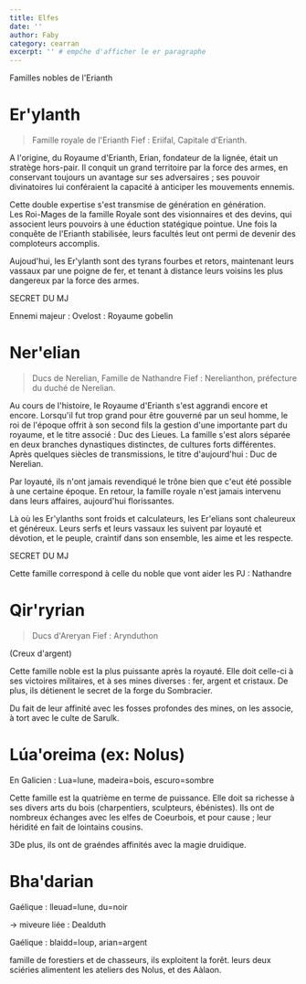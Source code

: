 ```yaml
---
title: Elfes
date: ''
author: Faby
category: cearran
excerpt: '' # empĉhe d'afficher le er paragraphe
---
```


Familles nobles de l'Erianth

# Er'ylanth

> Famille royale de l'Erianth
> Fief : Eriifal, Capitale d'Erianth.

A l'origine, du Royaume d'Erianth, Erian, fondateur de la lignée, était un stratège hors-pair. Il conquit un grand territoire par la force des armes, en conservant toujours un avantage sur ses adversaires ; ses pouvoir divinatoires lui conféraient la capacité à anticiper les mouvements ennemis.

Cette double expertise s'est transmise de génération en génération. Les Roi-Mages de la famille Royale sont des visionnaires et des devins, qui associent leurs pouvoirs à une éduction statégique pointue. Une fois la conquête de l'Erianth stabilisée, leurs facultés leut ont permi de devenir des comploteurs accomplis.

Aujoud'hui, les Er'ylanth sont des tyrans fourbes et retors, maintenant leurs vassaux par une poigne de fer, et tenant à distance leurs voisins les plus dangereux par la force des armes.

SECRET DU MJ

Ennemi majeur : Ovelost : Royaume gobelin

# Ner'elian

> Ducs de Nerelian, Famille de Nathandre
> Fief : Nerelianthon, préfecture du duché de Nerelian.

Au cours de l'histoire, le Royaume d'Erianth s'est aggrandi encore et encore. Lorsqu'il fut trop grand pour être gouverné par un seul homme, le roi de l'époque offrit à son second fils la gestion d'une importante part du royaume, et le titre associé : Duc des Lieues. La famille s'est alors séparée en deux branches dynastiques distinctes, de cultures forts différentes. Après quelques siècles de transmissions, le titre d'aujourd'hui : Duc de Nerelian.

Par loyauté, ils n'ont jamais revendiqué le trône bien que c'eut été possible à une certaine époque. En retour, la famille royale n'est jamais intervenu dans leurs affaires, aujourd'hui florissantes.

Là où les Er'ylanths sont froids et calculateurs, les Er'elians sont chaleureux et généreux. Leurs serfs et leurs vassaux les suivent par loyauté et dévotion, et le peuple, craintif dans son ensemble, les aime et les respecte.

SECRET DU MJ

Cette famille correspond à celle du noble que vont aider les PJ : Nathandre

# Qir'ryrian

> Ducs d'Areryan
> Fief : Arynduthon

(Creux d'argent)

Cette famille noble est la plus puissante après la royauté. Elle doit celle-ci à ses victoires militaires, et à ses mines diverses : fer, argent et cristaux. De plus, ils détienent le secret de la forge du Sombracier.

Du fait de leur affinité avec les fosses profondes des mines, on les associe, à tort avec le culte de Sarulk.

# Lúa'oreima (ex: Nolus)

En Galicien : Lua=lune, madeira=bois, escuro=sombre

Cette famille est la quatrième en terme de puissance. Elle doit sa richesse à ses divers arts du bois (charpentiers, sculpteurs, ébénistes). Ils ont de nombreux échanges avec les elfes de Coeurbois, et pour cause ; leur héridité en fait de lointains cousins.

3De plus, ils ont de graéndes affinités avec la magie druidique.

# Bha'darian

Gaélique : lleuad=lune, du=noir

-> miveure liée : Dealduth

Gaélique : blaidd=loup, arian=argent

famille de forestiers et de chasseurs, ils exploitent la forêt. leurs deux sciéries alimentent les ateliers des Nolus, et des Aàlaon.

